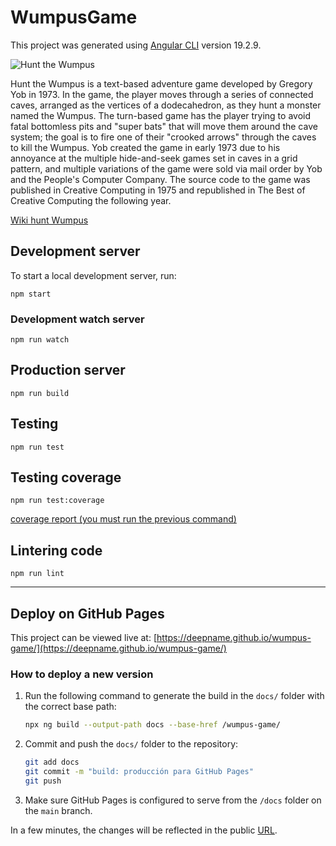 # WumpusGame

This project was generated using [Angular CLI](https://github.com/angular/angular-cli) version 19.2.9.

![Hunt the Wumpus](https://upload.wikimedia.org/wikipedia/en/7/77/Ti_hunt_the_wumpus_boxart.jpg)

Hunt the Wumpus is a text-based adventure game developed by Gregory Yob in 1973. In the game, the player moves through a series of connected caves, arranged as the vertices of a dodecahedron, as they hunt a monster named the Wumpus. The turn-based game has the player trying to avoid fatal bottomless pits and "super bats" that will move them around the cave system; the goal is to fire one of their "crooked arrows" through the caves to kill the Wumpus. Yob created the game in early 1973 due to his annoyance at the multiple hide-and-seek games set in caves in a grid pattern, and multiple variations of the game were sold via mail order by Yob and the People's Computer Company. The source code to the game was published in Creative Computing in 1975 and republished in The Best of Creative Computing the following year.


[Wiki hunt Wumpus](https://en.wikipedia.org/wiki/Hunt_the_Wumpus)

## Development server

To start a local development server, run:

`
npm start
`

### Development watch server

`
npm run watch
`

## Production server

`
npm run build
`

## Testing 

`
npm run test
`

## Testing coverage

`
npm run test:coverage
`

[coverage report (you must run the previous command)](/coverage/wumpus-game/index.html)

## Lintering code

`
npm run lint
`

---

## Deploy on GitHub Pages

This project can be viewed live at: [https://deepname.github.io/wumpus-game/](https://deepname.github.io/wumpus-game/)

### How to deploy a new version

1. Run the following command to generate the build in the `docs/` folder with the correct base path:
   
   ```bash
   npx ng build --output-path docs --base-href /wumpus-game/
   ```

3. Commit and push the `docs/` folder to the repository:

   ```bash
   git add docs
   git commit -m "build: producción para GitHub Pages"
   git push
   ```

4. Make sure GitHub Pages is configured to serve from the `/docs` folder on the `main` branch.

In a few minutes, the changes will be reflected in the public [URL](https://deepname.github.io/wumpus-game/).
